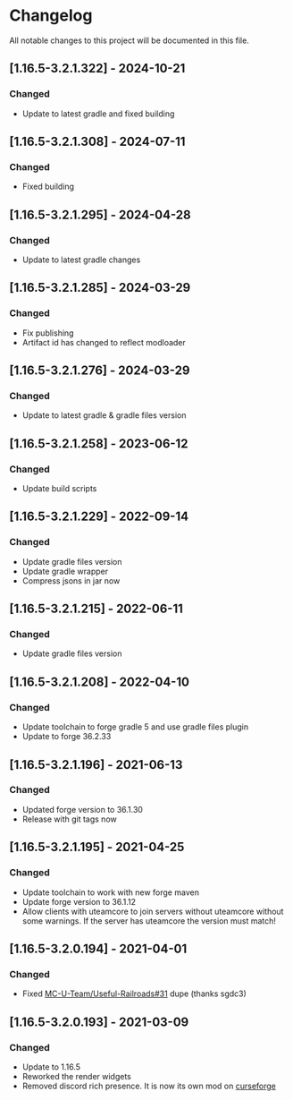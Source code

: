 # Changelog
All notable changes to this project will be documented in this file.

## [1.16.5-3.2.1.322] - 2024-10-21
### Changed
 - Update to latest gradle and fixed building

## [1.16.5-3.2.1.308] - 2024-07-11
### Changed
 - Fixed building

## [1.16.5-3.2.1.295] - 2024-04-28
### Changed
 - Update to latest gradle changes

## [1.16.5-3.2.1.285] - 2024-03-29
### Changed
 - Fix publishing
 - Artifact id has changed to reflect modloader

## [1.16.5-3.2.1.276] - 2024-03-29
### Changed
 - Update to latest gradle & gradle files version

## [1.16.5-3.2.1.258] - 2023-06-12
### Changed
 - Update build scripts

## [1.16.5-3.2.1.229] - 2022-09-14
### Changed
 - Update gradle files version
 - Update gradle wrapper
 - Compress jsons in jar now

## [1.16.5-3.2.1.215] - 2022-06-11
### Changed
 - Update gradle files version

## [1.16.5-3.2.1.208] - 2022-04-10
### Changed
 - Update toolchain to forge gradle 5 and use gradle files plugin
 - Update to forge 36.2.33

## [1.16.5-3.2.1.196] - 2021-06-13
### Changed
 - Updated forge version to 36.1.30
 - Release with git tags now

## [1.16.5-3.2.1.195] - 2021-04-25
### Changed
 - Update toolchain to work with new forge maven
 - Update forge version to 36.1.12
 - Allow clients with uteamcore to join servers without uteamcore without some warnings. If the server has uteamcore the version must match!

## [1.16.5-3.2.0.194] - 2021-04-01
### Changed
 - Fixed [MC-U-Team/Useful-Railroads#31](https://github.com/MC-U-Team/Useful-Railroads/issues/31) dupe (thanks sgdc3)

## [1.16.5-3.2.0.193] - 2021-03-09
### Changed
 - Update to 1.16.5
 - Reworked the render widgets
 - Removed discord rich presence. It is now its own mod on [curseforge](https://www.curseforge.com/minecraft/mc-mods/basic-discord-rich-presence)